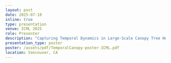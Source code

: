 ```yaml
---
layout: post
date: 2025-07-18
inline: true
type: presentation
venue: ICML 2025
role: Presenter
description: "Capturing Temporal Dynamics in Large-Scale Canopy Tree Height Estimation"
presentation_type: poster
poster: /assets/pdf/TemporalCanopy-poster-ICML.pdf
location: Vancouver, CA
---
```


